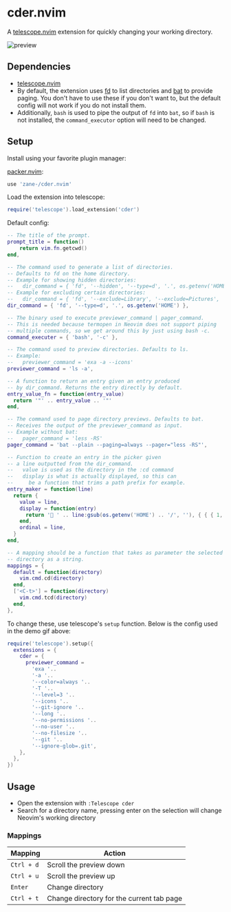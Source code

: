 # cder.nvim

A [telescope.nvim](https://github.com/nvim-telescope/telescope.nvim) extension for quickly changing your working directory.

![preview](https://user-images.githubusercontent.com/6345012/172769523-8cc850d1-34d9-40ed-bc7a-d010fb877e0e.gif)

## Dependencies

- [telescope.nvim](https://github.com/nvim-telescope/telescope.nvim)
- By default, the extension uses [fd](https://github.com/sharkdp/fd) to list directories and [bat](https://github.com/sharkdp/bat) to provide paging. You don't have to use these if you don't want to, but the default config will not work if you do not install them.
- Additionally, `bash` is used to pipe the output of `fd` into `bat`, so if `bash` is not installed, the `command_executor` option will need to be changed.

## Setup

Install using your favorite plugin manager:

[packer.nvim](https://github.com/wbthomason/packer.nvim):

```lua
use 'zane-/cder.nvim'
```

Load the extension into telescope:

```lua
require('telescope').load_extension('cder')
```

Default config:

```lua
-- The title of the prompt.
prompt_title = function()
    return vim.fn.getcwd()
end,

-- The command used to generate a list of directories.
-- Defaults to fd on the home directory.
-- Example for showing hidden directories:
--   dir_command = { 'fd', '--hidden', '--type=d', '.', os.getenv('HOME') },
-- Example for excluding certain directories:
--   dir_command = { 'fd', '--exclude=Library', '--exclude=Pictures', '--type=d', '.', os.getenv('HOME') },  
dir_command = { 'fd', '--type=d', '.', os.getenv('HOME') },

-- The binary used to execute previewer_command | pager_command.
-- This is needed because termopen in Neovim does not support piping
-- multiple commands, so we get around this by just using bash -c.
command_executer = { 'bash', '-c' },

-- The command used to preview directories. Defaults to ls.
-- Example:
--   previewer_command = 'exa -a --icons'
previewer_command = 'ls -a',

-- A function to return an entry given an entry produced 
-- by dir_command. Returns the entry directly by default.
entry_value_fn = function(entry_value)
  return '"' .. entry_value .. '"'
end,

-- The command used to page directory previews. Defaults to bat.
-- Receives the output of the previewer_command as input.
-- Example without bat:
--   pager_command = 'less -RS'
pager_command = 'bat --plain --paging=always --pager="less -RS"',

-- Function to create an entry in the picker given
-- a line outputted from the dir_command.
--   value is used as the directory in the :cd command
--   display is what is actually displayed, so this can
--     be a function that trims a path prefix for example.
entry_maker = function(line)
  return {
    value = line,
    display = function(entry)
      return ' ' .. line:gsub(os.getenv('HOME') .. '/', ''), { { { 1, 3 }, 'Directory' } }
    end,
    ordinal = line,
  }
end,

-- A mapping should be a function that takes as parameter the selected
-- directory as a string.
mappings = {
  default = function(directory)
    vim.cmd.cd(directory)
  end,
  ['<C-t>'] = function(directory)
    vim.cmd.tcd(directory)
  end,
},
```

To change these, use telescope's `setup` function. Below is the config used in the demo gif above:

```lua
require('telescope').setup({
  extensions = {
    cder = {
      previewer_command =
        'exa '..
        '-a '..
        '--color=always '..
        '-T '..
        '--level=3 '..
        '--icons '..
        '--git-ignore '..
        '--long '..
        '--no-permissions '..
        '--no-user '..
        '--no-filesize '..
        '--git '..
        '--ignore-glob=.git',
    },
  },
})
```

## Usage

- Open the extension with `:Telescope cder`
- Search for a directory name, pressing enter on the selection will change Neovim's working directory

### Mappings

| Mapping    | Action                                    |
| ---------- | ----------------------------------------- |
| `Ctrl + d` | Scroll the preview down                   |
| `Ctrl + u` | Scroll the preview up                     |
| `Enter`    | Change directory                          |
| `Ctrl + t` | Change directory for the current tab page |
